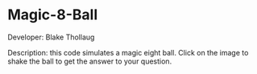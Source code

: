# Magic-8-Ball
Developer: Blake Thollaug

Description: this code simulates a magic eight ball. Click on the image to shake the ball to get the answer to your question.
